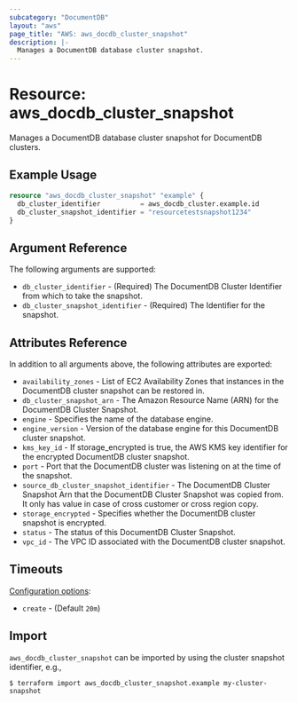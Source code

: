 ```yaml
---
subcategory: "DocumentDB"
layout: "aws"
page_title: "AWS: aws_docdb_cluster_snapshot"
description: |-
  Manages a DocumentDB database cluster snapshot.
---
```


# Resource: aws_docdb_cluster_snapshot

Manages a DocumentDB database cluster snapshot for DocumentDB clusters.

## Example Usage

```terraform
resource "aws_docdb_cluster_snapshot" "example" {
  db_cluster_identifier          = aws_docdb_cluster.example.id
  db_cluster_snapshot_identifier = "resourcetestsnapshot1234"
}
```

## Argument Reference

The following arguments are supported:

* `db_cluster_identifier` - (Required) The DocumentDB Cluster Identifier from which to take the snapshot.
* `db_cluster_snapshot_identifier` - (Required) The Identifier for the snapshot.

## Attributes Reference

In addition to all arguments above, the following attributes are exported:

* `availability_zones` - List of EC2 Availability Zones that instances in the DocumentDB cluster snapshot can be restored in.
* `db_cluster_snapshot_arn` - The Amazon Resource Name (ARN) for the DocumentDB Cluster Snapshot.
* `engine` - Specifies the name of the database engine.
* `engine_version` - Version of the database engine for this DocumentDB cluster snapshot.
* `kms_key_id` - If storage_encrypted is true, the AWS KMS key identifier for the encrypted DocumentDB cluster snapshot.
* `port` - Port that the DocumentDB cluster was listening on at the time of the snapshot.
* `source_db_cluster_snapshot_identifier` - The DocumentDB Cluster Snapshot Arn that the DocumentDB Cluster Snapshot was copied from. It only has value in case of cross customer or cross region copy.
* `storage_encrypted` - Specifies whether the DocumentDB cluster snapshot is encrypted.
* `status` - The status of this DocumentDB Cluster Snapshot.
* `vpc_id` - The VPC ID associated with the DocumentDB cluster snapshot.

## Timeouts

[Configuration options](https://developer.hashicorp.com/terraform/language/resources/syntax#operation-timeouts):

* `create` - (Default `20m`)

## Import

`aws_docdb_cluster_snapshot` can be imported by using the cluster snapshot identifier, e.g.,

```
$ terraform import aws_docdb_cluster_snapshot.example my-cluster-snapshot
```
